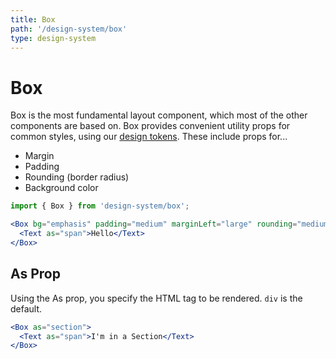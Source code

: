 ```yaml
---
title: Box
path: '/design-system/box'
type: design-system
---
```


# Box

Box is the most fundamental layout component, which most of the other components are based on.
Box provides convenient utility props for common styles, using our [design tokens](tokens). These include props for...

- Margin
- Padding
- Rounding (border radius)
- Background color

```jsx
import { Box } from 'design-system/box';
```

```jsx live
<Box bg="emphasis" padding="medium" marginLeft="large" rounding="medium">
  <Text as="span">Hello</Text>
</Box>
```

## As Prop

Using the As prop, you specify the HTML tag to be rendered. `div` is the default.

```jsx live
<Box as="section">
  <Text as="span">I'm in a Section</Text>
</Box>
```
